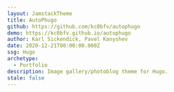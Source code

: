 ```yaml
---
layout: JamstackTheme
title: AutoPhugo
github: https://github.com/kc0bfv/autophugo
demo: https://kc0bfv.github.io/autophugo
author: Karl Sickendick, Pavel Kanyshev
date: 2020-12-21T00:00:00.000Z
ssg: Hugo
archetype:
  - Portfolio
description: Image gallery/photoblog theme for Hugo.
stale: false
---
```

